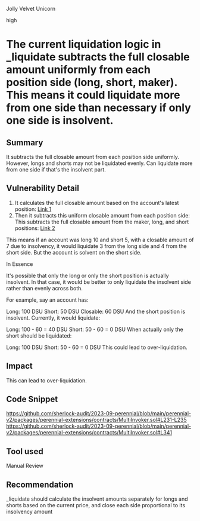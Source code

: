 Jolly Velvet Unicorn

high

# The current liquidation logic in _liquidate subtracts the full closable amount uniformly from each position side (long, short, maker). This means it could liquidate more from one side than necessary if only one side is insolvent.
## Summary
It subtracts the full closable amount from each position side uniformly. However, longs and shorts may not be liquidated evenly. Can liquidate more from one side if that's the insolvent part. 
## Vulnerability Detail
1. It calculates the full closable amount based on the account's latest position: [Link 1 ](https://github.com/sherlock-audit/2023-09-perennial/blob/main/perennial-v2/packages/perennial-extensions/contracts/MultiInvoker.sol#L341)
2. Then it subtracts this uniform closable amount from each position side:
This subtracts the full closable amount from the maker, long, and short positions: [Link 2](https://github.com/sherlock-audit/2023-09-perennial/blob/main/perennial-v2/packages/perennial-extensions/contracts/MultiInvoker.sol#L231-L235)

This means if an account was long 10 and short 5, with a closable amount of 7 due to insolvency, it would liquidate 3 from the long side and 4 from the short side. But the account is solvent on the short side. 

In Essence

It's possible that only the long or only the short position is actually insolvent. In that case, it would be better to only liquidate the insolvent side rather than evenly across both.

For example, say an account has:

Long: 100 DSU
Short: 50 DSU
Closable: 60 DSU
And the short position is insolvent. Currently, it would liquidate:

Long: 100 - 60 = 40 DSU
Short: 50 - 60 = 0 DSU
When actually only the short should be liquidated:

Long: 100 DSU
Short: 50 - 60 = 0 DSU
This could lead to over-liquidation.
## Impact
This can  lead to over-liquidation.
## Code Snippet
https://github.com/sherlock-audit/2023-09-perennial/blob/main/perennial-v2/packages/perennial-extensions/contracts/MultiInvoker.sol#L231-L235
https://github.com/sherlock-audit/2023-09-perennial/blob/main/perennial-v2/packages/perennial-extensions/contracts/MultiInvoker.sol#L341

## Tool used

Manual Review

## Recommendation
_liquidate should calculate the insolvent amounts separately for longs and shorts based on the current price, and close each side proportional to its insolvency amount